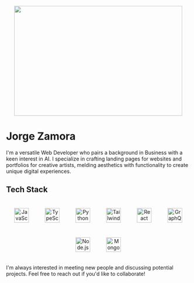 <p align="center">
  <img width="460" height="300" src="https://github-readme-stats.vercel.app/api/top-langs/?username=jbxamora&langs_count=5&show_icons=true&hide_border=false&hide=css,handlebars&title_color=ff652f&icon_color=FFE400&bg_color=09131B&text_color=ffffff&border_color=0c1a25">
</p>

# Jorge Zamora
I'm a versatile Web Developer who pairs a background in Business with a keen interest in AI. I specialize in crafting landing pages for websites and portfolios for creative artists, melding aesthetics with functionality to create unique digital experiences.

## Tech Stack
<p align="center">
    <img alt="JavaScript" width="40px" src="https://cdn.jsdelivr.net/gh/devicons/devicon/icons/javascript/javascript-original.svg" style="padding:20px;" />
    <img alt="TypeScript" width="40px" src="https://cdn.jsdelivr.net/gh/devicons/devicon/icons/typescript/typescript-original.svg" style="padding:20px;" />
    <img alt="Python" width="40px" src="https://cdn.jsdelivr.net/gh/devicons/devicon/icons/python/python-original.svg" style="padding:20px;" />
    <img alt="TailwindCSS" width="40px" src="https://cdn.jsdelivr.net/gh/devicons/devicon/icons/tailwindcss/tailwindcss-plain.svg" style="padding:20px;" />
    <img alt="React" width="40px" src="https://cdn.jsdelivr.net/gh/devicons/devicon/icons/react/react-original.svg" style="padding:20px;" />   
    <img alt="GraphQL" width="40px" src="https://cdn.jsdelivr.net/gh/devicons/devicon/icons/graphql/graphql-plain.svg" style="padding:20px;" />
    <img alt="Node.js" width="40px" src="https://cdn.jsdelivr.net/gh/devicons/devicon/icons/nodejs/nodejs-original.svg" style="padding:20px;" />
    <img alt="MongoDB" width="40px" src="https://cdn.jsdelivr.net/gh/devicons/devicon/icons/mongodb/mongodb-original.svg" style="padding:20px;" />
</p>

I'm always interested in meeting new people and discussing potential projects. Feel free to reach out if you'd like to collaborate!


